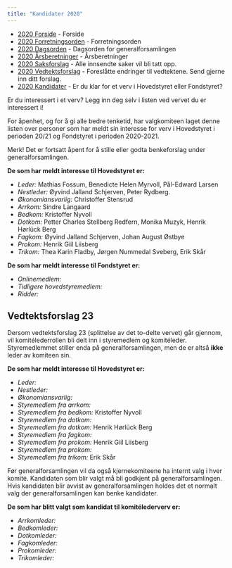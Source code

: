 ```yaml
---
title: "Kandidater 2020"
---
```


* [2020 Forside](/wiki/online/generalforsamlingen/genfors2020)   - Forside
* [2020 Forretningsorden](/wiki/online/generalforsamlingen/genfors2020/forretningsorden) - Forretningsorden
* [2020 Dagsorden](/wiki/online/generalforsamlingen/genfors2020/dagsorden) - Dagsorden for generalforsamlingen
* [2020 Årsberetninger](/wiki/online/generalforsamlingen/genfors2020/aarsberetninger) - Årsberetninger
* [2020 Saksforslag](/wiki/online/generalforsamlingen/genfors2020/saksforslag) - Alle innsendte saker vil bli tatt opp.
* [2020 Vedtektsforslag](/wiki/online/generalforsamlingen/genfors2020/vedtekstforslag) - Foreslåtte endringer til vedtektene. Send gjerne inn ditt forslag.
* [2020 Kandidater](/wiki/online/generalforsamlingen/genfors2020/valg) - Er du klar for et verv i Hovedstyret eller Fondstyret? 

Er du interessert i et verv? Legg inn deg selv i listen ved vervet du er interessert i!

For åpenhet, og for å gi alle bedre tenketid, har valgkomiteen laget denne listen over personer som har meldt sin interesse for verv i Hovedstyret i perioden 20/21 og Fondstyret i perioden 2020-2021. 

Merk! Det er fortsatt åpent for å stille eller godta benkeforslag under generalforsamlingen.  

**De som har meldt interesse til Hovedstyret er:**

* *Leder:* Mathias Fossum, Benedicte Helen Myrvoll, Pål-Edward Larsen
* *Nestleder:* Øyvind Jalland Schjerven, Peter Rydberg.
* *Økonomiansvarlig:* Christoffer Stensrud
* *Arrkom:* Sindre Langaard
* *Bedkom:* Kristoffer Nyvoll
* *Dotkom:* Petter Charles Stellberg Redfern, Monika Muzyk, Henrik Hørlück Berg
* *Fagkom:* Øyvind Jalland Schjerven, Johan August Østbye
* *Prokom:* Henrik Giil Liisberg
* *Trikom:* Thea Karin Fladby, Jørgen Nummedal Sveberg, Erik Skår

**De som har meldt interesse til Fondstyret er:**

* *Onlinemedlem:* 
* *Tidligere hovedstyremedlem:* 
* *Ridder:*

## Vedtektsforslag 23

Dersom vedtektsforslag 23 (splittelse av det to-delte vervet) går gjennom, vil komitélederrollen bli delt inn i styremedlem og komitéleder. Styremedlemmet stiller enda på generalforsamlingen, men de er altså **ikke** leder av komiteen sin.

**De som har meldt interesse til Hovedstyret er:**

* *Leder:*
* *Nestleder:*
* *Økonomiansvarlig:*
* *Styremedlem fra arrkom:*
* *Styremedlem fra bedkom:* Kristoffer Nyvoll
* *Styremedlem fra dotkom:*
* *Styremedlem fra dotkom:* Henrik Hørlück Berg
* *Styremedlem fra fagkom:*
* *Styremedlem fra prokom:* Henrik Giil Liisberg
* *Styremedlem fra prokom:*
* *Styremedlem fra trikom:* Erik Skår

Før generalforsamlingen vil da også kjernekomiteene ha internt valg i hver komité. Kandidaten som blir valgt må bli godkjent på generalforsamlingen. Hvis kandidaten blir avvist av generalforsamlingen holdes det et normalt valg der generalforsamlingen kan benke kandidater.

**De som har blitt valgt som kandidat til komitélederverv er:**

* *Arrkomleder:*
* *Bedkomleder:*
* *Dotkomleder:*
* *Fagkomleder:*
* *Prokomleder:*
* *Trikomleder:*